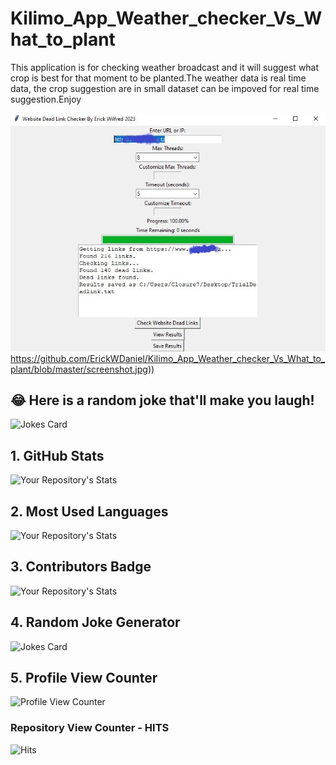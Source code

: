# Kilimo_App_Weather_checker_Vs_What_to_plant
This application is for checking weather broadcast and it will suggest what crop is best for that moment to be planted.The weather data is real time data,
the crop suggestion are in small dataset can be impoved for real time suggestion.Enjoy



![Screenshot](https://github.com/ErickWDaniel/Check_For_WebSite_Dead_Link/blob/master/DeadlinkChecker.jpg)
https://github.com/ErickWDaniel/Kilimo_App_Weather_checker_Vs_What_to_plant/blob/master/screenshot.jpg))

## 😂 Here is a random joke that'll make you laugh!
![Jokes Card](https://readme-jokes.vercel.app/api)
## 1. GitHub Stats

![Your Repository's Stats](https://github-readme-stats.vercel.app/api?username=Tanu-N-Prabhu&show_icons=true)

## 2. Most Used Languages

![Your Repository's Stats](https://github-readme-stats.vercel.app/api/top-langs/?username=Tanu-N-Prabhu&theme=blue-green)

## 3. Contributors Badge

![Your Repository's Stats](https://contrib.rocks/image?repo=Tanu-N-Prabhu/Python)

## 4. Random Joke Generator

![Jokes Card](https://readme-jokes.vercel.app/api)

## 5. Profile View Counter

![Profile View Counter](https://komarev.com/ghpvc/?username=Tanu-N-Prabhu)

### Repository View Counter - HITS

![Hits](https://hitcounter.pythonanywhere.com/count/tag.svg?url=https://github.com/Tanu-N-Prabhu/Python)

